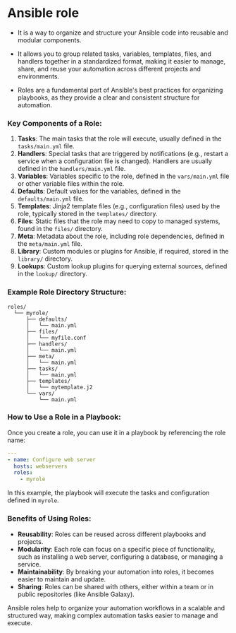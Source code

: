 # Ansible role
- It is a way to organize and structure your Ansible code into reusable and modular components. 
- It allows you to group related tasks, variables, templates, files, and handlers together in a standardized format, making it easier to manage, share, and reuse your automation across different projects and environments.

- Roles are a fundamental part of Ansible's best practices for organizing playbooks, as they provide a clear and consistent structure for automation.

### Key Components of a Role:
1. **Tasks**: The main tasks that the role will execute, usually defined in the `tasks/main.yml` file.
2. **Handlers**: Special tasks that are triggered by notifications (e.g., restart a service when a configuration file is changed). Handlers are usually defined in the `handlers/main.yml` file.
3. **Variables**: Variables specific to the role, defined in the `vars/main.yml` file or other variable files within the role.
4. **Defaults**: Default values for the variables, defined in the `defaults/main.yml` file.
5. **Templates**: Jinja2 template files (e.g., configuration files) used by the role, typically stored in the `templates/` directory.
6. **Files**: Static files that the role may need to copy to managed systems, found in the `files/` directory.
7. **Meta**: Metadata about the role, including role dependencies, defined in the `meta/main.yml` file.
8. **Library**: Custom modules or plugins for Ansible, if required, stored in the `library/` directory.
9. **Lookups**: Custom lookup plugins for querying external sources, defined in the `lookup/` directory.

### Example Role Directory Structure:
```
roles/
  └── myrole/
      ├── defaults/
      │   └── main.yml
      ├── files/
      │   └── myfile.conf
      ├── handlers/
      │   └── main.yml
      ├── meta/
      │   └── main.yml
      ├── tasks/
      │   └── main.yml
      ├── templates/
      │   └── mytemplate.j2
      └── vars/
          └── main.yml
```

### How to Use a Role in a Playbook:
Once you create a role, you can use it in a playbook by referencing the role name:

```yaml
---
- name: Configure web server
  hosts: webservers
  roles:
    - myrole
```

In this example, the playbook will execute the tasks and configuration defined in `myrole`.

### Benefits of Using Roles:
- **Reusability**: Roles can be reused across different playbooks and projects.
- **Modularity**: Each role can focus on a specific piece of functionality, such as installing a web server, configuring a database, or managing a service.
- **Maintainability**: By breaking your automation into roles, it becomes easier to maintain and update.
- **Sharing**: Roles can be shared with others, either within a team or in public repositories (like Ansible Galaxy).

Ansible roles help to organize your automation workflows in a scalable and structured way, making complex automation tasks easier to manage and execute.